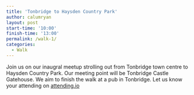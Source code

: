 ```yaml
---
title: 'Tonbridge to Haysden Country Park'
author: calumryan
layout: post
start-time: '10:00'
finish-time: '13:00'
permalink: /walk-1/
categories:
  - Walk
---
```

Join us on our inaugral meetup strolling out from Tonbridge town centre to Haysden Country Park. Our meeting point will be Tonbridge Castle Gatehouse. We aim to finish the walk at a pub in Tonbridge. Let us know your attending on <a target="_blank" href="http://attending.io/events/tw-walk-1">attending.io</a><!--more-->